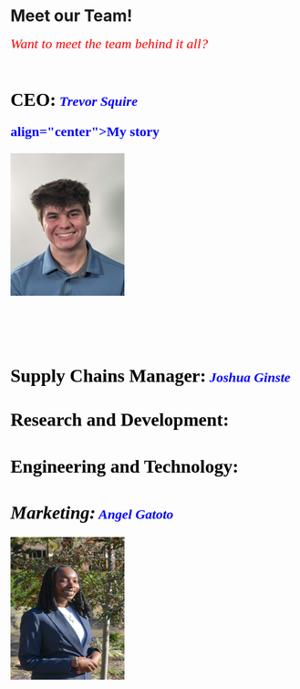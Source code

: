 # Meet our Team!
<html>
<head>
   <p><font face="Times new roman"><font color="red"><font size="5"><i>Want to meet the team behind it all?</i>
   <br/>
   <br/>
   <h1><font face="Times new roman"><font color="black"><font size="6"><b>CEO:</b><font face="Times new roman"><font color="blue"><font size="5"><i>  Trevor Squire</i>
   <p> align="center">My story</p>
   <p><img src="https://github.com/TrevTroopa/TrevTroopa.github.io/blob/main/IMG_2409.JPG?raw=true" height="250" width="200"/></p>
   <br/>
   <h2><font face="Times new roman"><font color="black"><font size="6"><b>Supply Chains Manager:</b><font face="Times new roman"><font color="blue"><font size="5"><i>  Joshua Ginste</i>
   <br/>
   <h3><font face="Times new roman"><font color="black"><font size="6"><b>Research and Development:
   <br/>
   <h4><font face="Times new roman"><font color="black"><font size="6"><b>Engineering and Technology:
   <br/>
   <h5><font face="Times new roman"><font color="black"><font size="6"><b>Marketing:</b><font face="Times new roman"><font color="blue"><font size="5"><i>  Angel Gatoto</i>
   <p><img src="https://github.com/TrevTroopa/TrevTroopa.github.io/blob/main/IMG_9973.PNG?raw=true" height="250" width="200"/></p>

